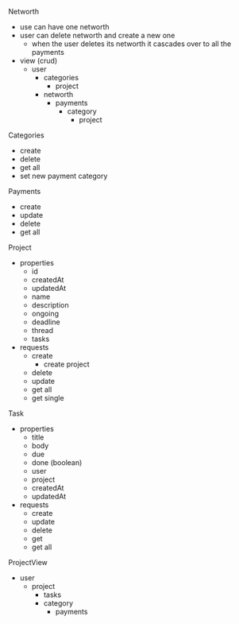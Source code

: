 Networth
- use can have one networth
- user can delete networth and create a new one
  - when the user deletes its networth it cascades over to all the payments
- view (crud)
  - user
    - categories
      - project
    - networth
      - payments
        - category
          - project

Categories
- create
- delete
- get all
- set new payment category

Payments
- create
- update
- delete
- get all


Project
- properties
  - id
  - createdAt
  - updatedAt
  - name
  - description
  - ongoing
  - deadline
  - thread
  - tasks
- requests
  - create
    - create project 
  - delete
  - update
  - get all
  - get single

Task
- properties
  - title
  - body
  - due
  - done (boolean)
  - user
  - project
  - createdAt
  - updatedAt
- requests
  - create
  - update
  - delete
  - get
  - get all

ProjectView
  - user
    - project
      - tasks
      - category
        - payments



